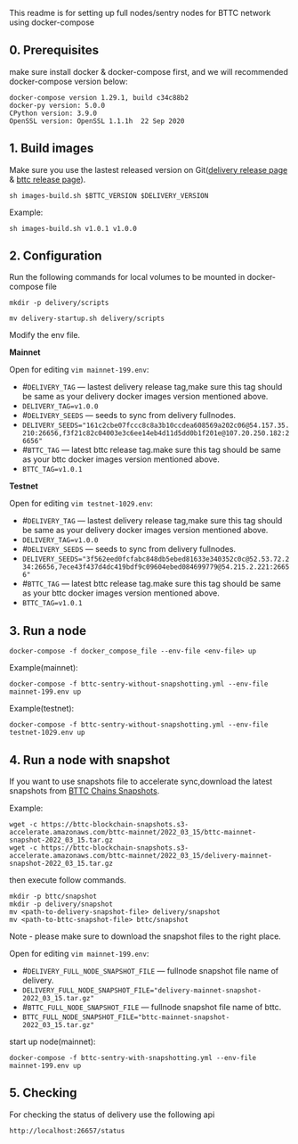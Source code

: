This readme is for setting up full nodes/sentry nodes for BTTC network using docker-compose


## 0. Prerequisites

make sure install docker & docker-compose first, and we will recommended docker-compose version below:
```
docker-compose version 1.29.1, build c34c88b2
docker-py version: 5.0.0
CPython version: 3.9.0
OpenSSL version: OpenSSL 1.1.1h  22 Sep 2020
```


## 1. Build images

Make sure you use the lastest released version on Git([delivery release page](https://github.com/bttcprotocol/delivery/releases) & [bttc release page](https://github.com/bttcprotocol/bttc/releases)).

```
sh images-build.sh $BTTC_VERSION $DELIVERY_VERSION

```
Example:
```
sh images-build.sh v1.0.1 v1.0.0
```


## 2. Configuration
Run the following commands for local volumes to be mounted in docker-compose file
```
mkdir -p delivery/scripts

mv delivery-startup.sh delivery/scripts
```

Modify the env file. 

**Mainnet**

Open for editing `vim mainnet-199.env`:
* #`DELIVERY_TAG` — lastest delivery release tag,make sure this tag should be same as your delivery docker images version mentioned above.
* `DELIVERY_TAG=v1.0.0`
* #`DELIVERY_SEEDS` — seeds to sync from delivery fullnodes.
* `DELIVERY_SEEDS="161c2cbe07fccc8c8a3b10ccdea608569a202c06@54.157.35.210:26656,f3f21c82c04003e3c6ee14eb4d11d5dd0b1f201e@107.20.250.182:26656"`
* #`BTTC_TAG` — latest bttc release tag.make sure this tag should be same as your bttc docker images version mentioned above. 
* `BTTC_TAG=v1.0.1`

**Testnet**

Open for editing `vim testnet-1029.env`:
* #`DELIVERY_TAG` — lastest delivery release tag,make sure this tag should be same as your delivery docker images version mentioned above. 
* `DELIVERY_TAG=v1.0.0`
* #`DELIVERY_SEEDS` — seeds to sync from delivery fullnodes. 
* `DELIVERY_SEEDS="3f562eed0fcfabc848db5ebed81633e340352c0c@52.53.72.234:26656,7ece43f437d4dc419bdf9c09604ebed084699779@54.215.2.221:26656"`
* #`BTTC_TAG` — latest bttc release tag.make sure this tag should be same as your bttc docker images version mentioned above.  
* `BTTC_TAG=v1.0.1`

## 3. Run a node
 
```
docker-compose -f docker_compose_file --env-file <env-file> up
```

Example(mainnet):
```
docker-compose -f bttc-sentry-without-snapshotting.yml --env-file mainnet-199.env up
```
Example(testnet):
```
docker-compose -f bttc-sentry-without-snapshotting.yml --env-file testnet-1029.env up
```

## 4. Run a node with snapshot 

If you want to use snapshots file to accelerate sync,download the latest snapshots from [ BTTC Chains Snapshots](https://snapshots.bt.io/).

Example:
```
wget -c https://bttc-blockchain-snapshots.s3-accelerate.amazonaws.com/bttc-mainnet/2022_03_15/bttc-mainnet-snapshot-2022_03_15.tar.gz
wget -c https://bttc-blockchain-snapshots.s3-accelerate.amazonaws.com/bttc-mainnet/2022_03_15/delivery-mainnet-snapshot-2022_03_15.tar.gz
```
then execute follow commands.
```
mkdir -p bttc/snapshot
mkdir -p delivery/snapshot
mv <path-to-delivery-snapshot-file> delivery/snapshot
mv <path-to-bttc-snapshot-file> bttc/snapshot
```
Note - please make sure to download the snapshot files to the right place.


Open for editing `vim mainnet-199.env`:
* #`DELIVERY_FULL_NODE_SNAPSHOT_FILE` — fullnode snapshot file name of delivery.
* `DELIVERY_FULL_NODE_SNAPSHOT_FILE="delivery-mainnet-snapshot-2022_03_15.tar.gz"`
* #`BTTC_FULL_NODE_SNAPSHOT_FILE` — fullnode snapshot file name of bttc.
* `BTTC_FULL_NODE_SNAPSHOT_FILE="bttc-mainnet-snapshot-2022_03_15.tar.gz"`

start up node(mainnet):
```
docker-compose -f bttc-sentry-with-snapshotting.yml --env-file mainnet-199.env up
```


## 5. Checking
For checking the status of delivery use the following api
```
http://localhost:26657/status
```